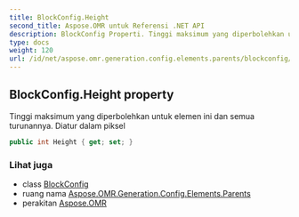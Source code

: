 ```yaml
---
title: BlockConfig.Height
second_title: Aspose.OMR untuk Referensi .NET API
description: BlockConfig Properti. Tinggi maksimum yang diperbolehkan untuk elemen ini dan semua turunannya. Diatur dalam piksel
type: docs
weight: 120
url: /id/net/aspose.omr.generation.config.elements.parents/blockconfig/height/
---
```

## BlockConfig.Height property

Tinggi maksimum yang diperbolehkan untuk elemen ini dan semua turunannya. Diatur dalam piksel

```csharp
public int Height { get; set; }
```

### Lihat juga

* class [BlockConfig](../)
* ruang nama [Aspose.OMR.Generation.Config.Elements.Parents](../../blockconfig/)
* perakitan [Aspose.OMR](../../../)


